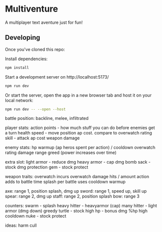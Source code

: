 # Multiventure

A multiplayer text aventure just for fun!

## Developing

Once you've cloned this repo:

Install dependencies:

```bash
npm install
```

Start a development server on http://localhost:5173/

```bash
npm run dev
```

Or start the server, open the app in a new browser tab and host it on your local network:
```bash
npm run dev -- --open --host
```

battle position:
backline, melee, infiltrated

player stats:
action points - how much stuff you can do before enemies get a turn
health
speed - move position ap cost. compare to overwatch rating
skill - attack ap cost
weapon damage

enemy stats:
hp
warmup (ap heros spent per action) / cooldown
overwatch rating
damage
range
greed (power increases over time)

extra slot:
light armor - reduce dmg
heavy armor - cap dmg
bomb sack - stock dmg
protection gem - stock protect

weapon traits:
overwatch
incurs overwatch
damage
hits / amount action adds to battle time
splash
per battle uses
cooldown
warmup

axe: range 1, position splash, dmg up
sword: range 1, speed up, skill up
spear: range 2, dmg up
staff: range 2, position splash
bow: range 3

counters:
swarm - splash
heavy hitter - heavyarmor (cap)
many hitter - light armor (dmg down)
greedy turtle - stock
high hp - bonus dmg %hp
high cooldown nuke - stock protect

ideas:
harm
cull


